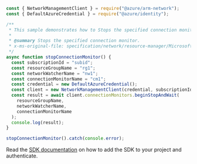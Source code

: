 ```javascript
const { NetworkManagementClient } = require("@azure/arm-network");
const { DefaultAzureCredential } = require("@azure/identity");

/**
 * This sample demonstrates how to Stops the specified connection monitor.
 *
 * @summary Stops the specified connection monitor.
 * x-ms-original-file: specification/network/resource-manager/Microsoft.Network/stable/2021-08-01/examples/NetworkWatcherConnectionMonitorStop.json
 */
async function stopConnectionMonitor() {
  const subscriptionId = "subid";
  const resourceGroupName = "rg1";
  const networkWatcherName = "nw1";
  const connectionMonitorName = "cm1";
  const credential = new DefaultAzureCredential();
  const client = new NetworkManagementClient(credential, subscriptionId);
  const result = await client.connectionMonitors.beginStopAndWait(
    resourceGroupName,
    networkWatcherName,
    connectionMonitorName
  );
  console.log(result);
}

stopConnectionMonitor().catch(console.error);
```

Read the [SDK documentation](https://github.com/Azure/azure-sdk-for-js/blob/%40azure%2Farm-network_28.0.0/sdk/network/arm-network/README.md) on how to add the SDK to your project and authenticate.

